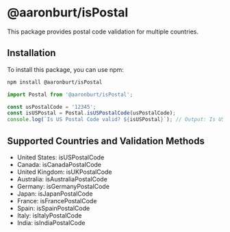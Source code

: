 # @aaronburt/isPostal

This package provides postal code validation for multiple countries.

## Installation

To install this package, you can use npm:

```bash
npm install @aaronburt/isPostal
```

```js
import Postal from '@aaronburt/isPostal';

const usPostalCode = '12345';
const isUSPostal = Postal.isUSPostalCode(usPostalCode);
console.log(`Is US Postal Code valid? ${isUSPostal}`); // Output: Is US Postal Code valid? true
```

## Supported Countries and Validation Methods
* United States: isUSPostalCode
* Canada: isCanadaPostalCode
* United Kingdom: isUKPostalCode
* Australia: isAustraliaPostalCode
* Germany: isGermanyPostalCode
* Japan: isJapanPostalCode
* France: isFrancePostalCode
* Spain: isSpainPostalCode
* Italy: isItalyPostalCode
* India: isIndiaPostalCode
